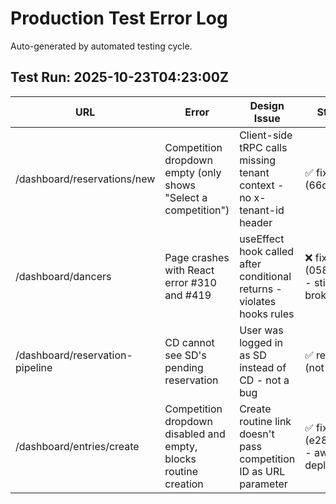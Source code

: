 # Production Test Error Log

Auto-generated by automated testing cycle.

## Test Run: 2025-10-23T04:23:00Z

| URL | Error | Design Issue | Status |
|-----|-------|--------------|--------|
| /dashboard/reservations/new | Competition dropdown empty (only shows "Select a competition") | Client-side tRPC calls missing tenant context - no x-tenant-id header | ✅ fixed (66de81c) |
| /dashboard/dancers | Page crashes with React error #310 and #419 | useEffect hook called after conditional returns - violates hooks rules | ❌ fix failed (0580ead) - still broken |
| /dashboard/reservation-pipeline | CD cannot see SD's pending reservation | User was logged in as SD instead of CD - not a bug | ✅ resolved (not a bug) |
| /dashboard/entries/create | Competition dropdown disabled and empty, blocks routine creation | Create routine link doesn't pass competition ID as URL parameter | ✅ fixed (e28559d) - awaiting deployment |
